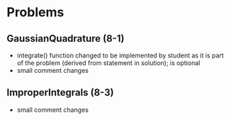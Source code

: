 # Problems

## GaussianQuadrature (8-1)
- integrate() function changed to be implemented by student as it is part of the problem (derived from statement in solution); is optional
- small comment changes

## ImproperIntegrals (8-3)
- small comment changes
